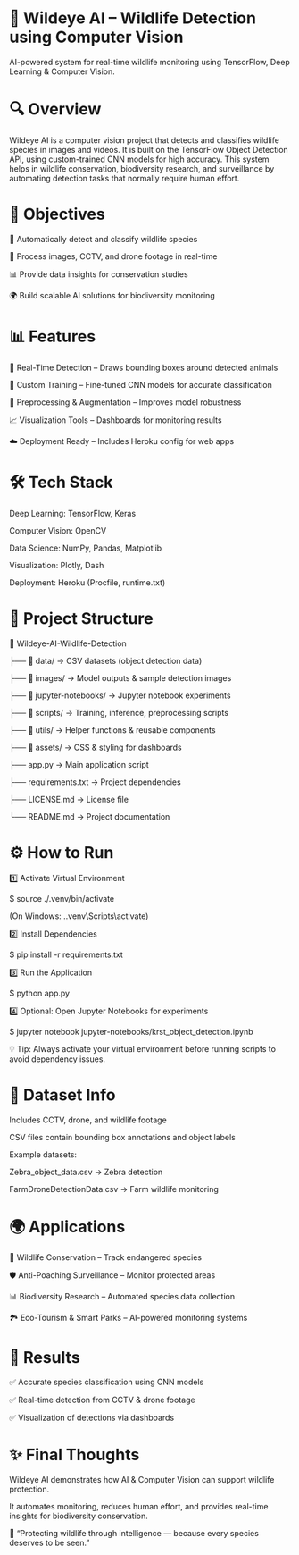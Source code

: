 # 🦉 Wildeye AI – Wildlife Detection using Computer Vision
AI-powered system for real-time wildlife monitoring using TensorFlow, Deep Learning & Computer Vision.
# 🔍 Overview
Wildeye AI is a computer vision project that detects and classifies wildlife species in images and videos.
It is built on the TensorFlow Object Detection API, using custom-trained CNN models for high accuracy.
This system helps in wildlife conservation, biodiversity research, and surveillance by automating detection tasks that normally require human effort.
# 🎯 Objectives
🦓 Automatically detect and classify wildlife species

🎥 Process images, CCTV, and drone footage in real-time

📊 Provide data insights for conservation studies

🌍 Build scalable AI solutions for biodiversity monitoring

# 📊 Features
📸 Real-Time Detection – Draws bounding boxes around detected animals

🎯 Custom Training – Fine-tuned CNN models for accurate classification

🔄 Preprocessing & Augmentation – Improves model robustness

📈 Visualization Tools – Dashboards for monitoring results

☁️ Deployment Ready – Includes Heroku config for web apps

# 🛠️ Tech Stack

Deep Learning: TensorFlow, Keras

Computer Vision: OpenCV

Data Science: NumPy, Pandas, Matplotlib

Visualization: Plotly, Dash

Deployment: Heroku (Procfile, runtime.txt)

# 📂 Project Structure

📁 Wildeye-AI-Wildlife-Detection

 ├── 📂 data/              → CSV datasets (object detection data)
 
 ├── 📂 images/            → Model outputs & sample detection images
 
 ├── 📂 jupyter-notebooks/ → Jupyter notebook experiments
 
 ├── 📂 scripts/           → Training, inference, preprocessing scripts
 
 ├── 📂 utils/             → Helper functions & reusable components
 
 ├── 📂 assets/            → CSS & styling for dashboards
 
 ├── app.py                → Main application script
 
 ├── requirements.txt      → Project dependencies
 
 ├── LICENSE.md            → License file
 
 └── README.md             → Project documentation
 
 # ⚙️ How to Run
 
1️⃣ Activate Virtual Environment

$ source ./.venv/bin/activate

(On Windows: .\.venv\Scripts\activate)


2️⃣ Install Dependencies

$ pip install -r requirements.txt


3️⃣ Run the Application

$ python app.py

4️⃣ Optional: Open Jupyter Notebooks for experiments

$ jupyter notebook jupyter-notebooks/krst_object_detection.ipynb


💡 Tip: Always activate your virtual environment before running scripts to avoid dependency issues.

# 📁 Dataset Info

Includes CCTV, drone, and wildlife footage

CSV files contain bounding box annotations and object labels


Example datasets:

Zebra_object_data.csv → Zebra detection

FarmDroneDetectionData.csv → Farm wildlife monitoring

# 🌍 Applications

🦓 Wildlife Conservation – Track endangered species

🛡 Anti-Poaching Surveillance – Monitor protected areas

📊 Biodiversity Research – Automated species data collection

🏞 Eco-Tourism & Smart Parks – AI-powered monitoring systems

# 📌 Results

✅ Accurate species classification using CNN models

✅ Real-time detection from CCTV & drone footage

✅ Visualization of detections via dashboards

# ✨ Final Thoughts

Wildeye AI demonstrates how AI & Computer Vision can support wildlife protection.

It automates monitoring, reduces human effort, and provides real-time insights for biodiversity conservation.

🐾 “Protecting wildlife through intelligence — because every species deserves to be seen.”

 
